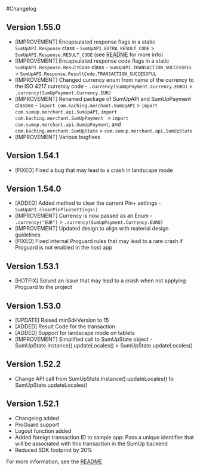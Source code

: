 #Changelog

## Version 1.55.0
* [IMPROVEMENT] Encapsulated response flags in a static `SumUpAPI.Response` class - `SumUpAPI.EXTRA_RESULT_CODE` > `SumUpAPI.Response.RESULT_CODE` (see [README](https://github.com/sumup/sumup-android-sdk/blob/master/README.md#3-response-flags) for more info)
* [IMPROVEMENT] Encapsulated response code flags in a static `SumUpAPI.Response.ResultCode` class - `SumUpAPI.TRANSACTION_SUCCESSFUL` > `SumUpAPI.Response.ResultCode.TRANSACTION_SUCCESSFUL`
* [IMPROVEMENT] Changed currency enum from name of the currency to the ISO 4217 currency code - `.currency(SumUpPayment.Currency.EURO)` > `.currency(SumUpPayment.Currency.EUR)`
* [IMPROVEMENT] Renamed package of SumUpAPI and SumUpPayment classes - `import com.kaching.merchant.SumUpAPI` > `import com.sumup.merchant.api.SumUpAPI`, `import com.kaching.merchant.SumUpPayment
` > `import com.sumup.merchant.api.SumUpPayment`, and `com.kaching.merchant.SumUpState` > `com.sumup.merchant.api.SumUpState`
* [IMPROVEMENT] Various bugfixes

## Version 1.54.1
* [FIXED] Fixed a bug that may lead to a crash in landscape mode

## Version 1.54.0
* [ADDED] Added method to clear the current Pin+ settings - `SumUpAPI.clearPinPlusSettings()`
* [IMPROVEMENT] Currency is now passed as an Enum - `.currency("EUR")` > `.currency(SumUpPayment.Currency.EURO)`
* [IMPROVEMENT] Updated design to align with material design guidelines
* [FIXED] Fixed internal Proguard rules that may lead to a rare crash if Proguard is not enabled in the host app

## Version 1.53.1
* [HOTFIX] Solved an issue that may lead to a crash when not applying Proguard to the project

## Version 1.53.0
* [UPDATE] Raised minSdkVersion to 15
* [ADDED] Result Code for the transaction
* [ADDED] Support for landscape mode on tablets
* [IMPROVEMENT] Simplified call to SumUpState object - SumUpState.Instance().updateLocales() > SumUpState.updateLocales()


## Version 1.52.2
* Change API call from SumUpState.Instance().updateLocales() to SumUpState.updateLocales()

## Version 1.52.1

* Changelog added
* ProGuard support
* Logout function added
* Added foreign transaction ID to sample app: Pass a unique identifier that will be associated with this transaction in the SumUp backend
* Reduced SDK footprint by 30%

For more information, see the [README](https://github.com/sumup/Android-MerchantSDK/blob/master/README.md)
